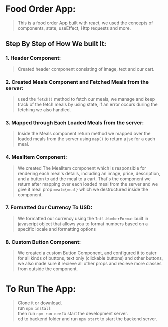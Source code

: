 # Food Order App:
> This is a food order App built with react, we used the concepts of components, state, useEffect, Http requests and more.
## Step By Step of How We built It:

### 1. Header Component:
> Created header component consisting of image, text and our cart.
### 2. Created Meals Component and Fetched Meals from the server:
> used the ```fetch()``` method to fetch our meals, we manage and keep track of the fetch meals by using state, if an error occurs during the fetching we also handled.
### 3. Mapped through Each Loaded Meals from the server:
> Inside the Meals component return method we mapped over the loaded meals from the server using ```map()``` to return a jsx for a each meal.   
### 4. MealItem Component:
> We created The MealItem component which is responsible for rendering each meal's details, including an image, price, description, and a button to add the meal to a cart. That's the component we return after mapping over each loaded meal from the server and we give it meal prop ```meal={meal}``` which we destructured inside the component.
### 7. Formatted Our Currency To USD:
> We formatted our currency using the ```Intl.NumberFormat``` built in javascript object that allows you to format numbers based on a specific locale and formatting options
### 8. Custom Button Component:
> We created a custom Button Component, and configured it to cater for all kinds of buttons, text only (clickable buttons) and other buttons, we also made sure it recieve all other props and recieve more classes from outside the component.

# To Run The App:
> Clone it or download. <br>
> run ```npm install``` <br>
> then run ```npm run dev``` to start the development server. <br>
> cd to backend folder and run ```npm start``` to start the backend server.
